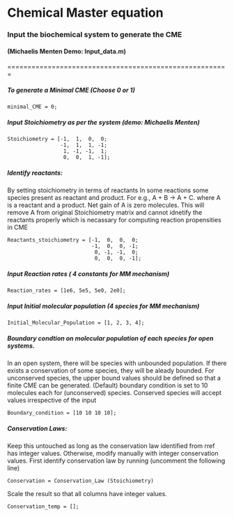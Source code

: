 # Chemical Master equation


### Input the biochemical system to generate the CME
#### (Michaelis Menten Demo: Input_data.m)
=======================================================

##### To generate a Minimal CME (Choose 0 or 1)
	minimal_CME = 0;
    
##### Input Stoichiometry as per the system (demo: Michaelis Menten)

	Stoichiometry = [-1,  1,  0,  0;
                     -1,  1,  1, -1; 
                      1, -1, -1,  1;
                      0,  0,  1, -1];

##### Identify reactants: 
By setting stoichiometry in terms of reactants In some reactions some species present as reactant and product. For e.g., A + B -> A + C. where A is a reactant and a product. Net gain of A is zero molecules. This will remove A from original Stoichiometry matrix and cannot idnetify the reactants properly which is necassary for computing reaction propensities in CME

  	Reactants_stoichiometry = [-1,  0,  0,  0;
                               -1,  0,  0, -1;
                                0, -1, -1,  0;
                                0,  0,  0, -1];
                      
##### Input Reaction rates ( 4 constants for MM mechanism)
  	Reaction_rates = [1e6, 5e5, 5e0, 2e0];

##### Input Initial molecular population (4 species for MM mechanism)
  	Initial_Molecular_Population = [1, 2, 3, 4];

##### Boundary condtion on molecular population of each species for open systems.
In an open system, there will be species with unbounded population. If there exists a conservation of some species, they will be aleady bounded. For unconserved species, the upper bound values should be defined so that a finite CME can be generated. (Default) boundary condition is set to 10 molecules each for (unconserved) species. Conserved species will accept values irrespective of the input

  	Boundary_condition = [10 10 10 10];

##### Conservation Laws: 
Keep this untouched as long as the conservation law identified from rref has integer values. Otherwise, modify manually with integer conservation values. First identify conservation law by running (uncomment the following line)

  	Conservation = Conservation_Law (Stoichiometry)

Scale the result so that all columns have integer values.

  	Conservation_temp = [];
